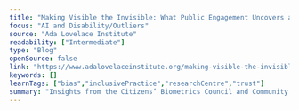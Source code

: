 ```yaml
---
title: "Making Visible the Invisible: What Public Engagement Uncovers about Privilege and Power in Data Systems"
focus: "AI and Disability/Outliers"
source: "Ada Lovelace Institute"
readability: ["Intermediate"]
type: "Blog"
openSource: false
link: "https://www.adalovelaceinstitute.org/making-visible-the-invisible-what-public-engagement-uncovers-about-privilege-and-power-in-data-systems/"
keywords: []
learnTags: ["bias","inclusivePractice","researchCentre","trust"]
summary: "Insights from the Citizens’ Biometrics Council and Community Voice workshops in the U.K. show how technology can mediate power asymmetries and privilege.  "
---
```

